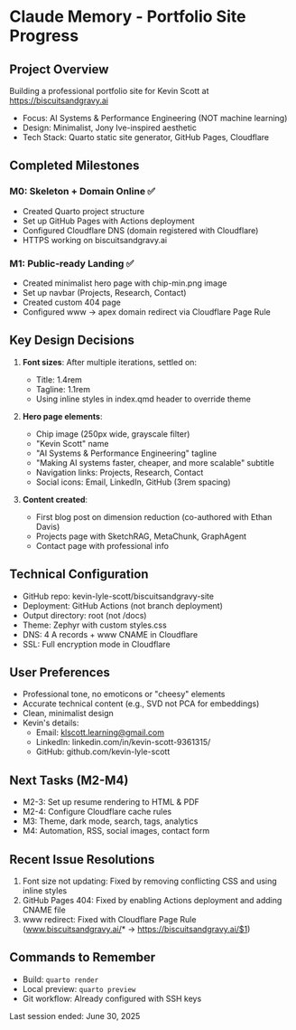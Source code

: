 # Claude Memory - Portfolio Site Progress

## Project Overview
Building a professional portfolio site for Kevin Scott at https://biscuitsandgravy.ai
- Focus: AI Systems & Performance Engineering (NOT machine learning)
- Design: Minimalist, Jony Ive-inspired aesthetic
- Tech Stack: Quarto static site generator, GitHub Pages, Cloudflare

## Completed Milestones

### M0: Skeleton + Domain Online ✅
- Created Quarto project structure
- Set up GitHub Pages with Actions deployment
- Configured Cloudflare DNS (domain registered with Cloudflare)
- HTTPS working on biscuitsandgravy.ai

### M1: Public-ready Landing ✅
- Created minimalist hero page with chip-min.png image
- Set up navbar (Projects, Research, Contact)
- Created custom 404 page
- Configured www → apex domain redirect via Cloudflare Page Rule

## Key Design Decisions
1. **Font sizes**: After multiple iterations, settled on:
   - Title: 1.4rem
   - Tagline: 1.1rem
   - Using inline styles in index.qmd header to override theme

2. **Hero page elements**:
   - Chip image (250px wide, grayscale filter)
   - "Kevin Scott" name
   - "AI Systems & Performance Engineering" tagline
   - "Making AI systems faster, cheaper, and more scalable" subtitle
   - Navigation links: Projects, Research, Contact
   - Social icons: Email, LinkedIn, GitHub (3rem spacing)

3. **Content created**:
   - First blog post on dimension reduction (co-authored with Ethan Davis)
   - Projects page with SketchRAG, MetaChunk, GraphAgent
   - Contact page with professional info

## Technical Configuration
- GitHub repo: kevin-lyle-scott/biscuitsandgravy-site
- Deployment: GitHub Actions (not branch deployment)
- Output directory: root (not /docs)
- Theme: Zephyr with custom styles.css
- DNS: 4 A records + www CNAME in Cloudflare
- SSL: Full encryption mode in Cloudflare

## User Preferences
- Professional tone, no emoticons or "cheesy" elements
- Accurate technical content (e.g., SVD not PCA for embeddings)
- Clean, minimalist design
- Kevin's details:
  - Email: klscott.learning@gmail.com
  - LinkedIn: linkedin.com/in/kevin-scott-9361315/
  - GitHub: github.com/kevin-lyle-scott

## Next Tasks (M2-M4)
- M2-3: Set up resume rendering to HTML & PDF
- M2-4: Configure Cloudflare cache rules
- M3: Theme, dark mode, search, tags, analytics
- M4: Automation, RSS, social images, contact form

## Recent Issue Resolutions
1. Font size not updating: Fixed by removing conflicting CSS and using inline styles
2. GitHub Pages 404: Fixed by enabling Actions deployment and adding CNAME file
3. www redirect: Fixed with Cloudflare Page Rule (www.biscuitsandgravy.ai/* → https://biscuitsandgravy.ai/$1)

## Commands to Remember
- Build: `quarto render`
- Local preview: `quarto preview`
- Git workflow: Already configured with SSH keys

Last session ended: June 30, 2025
